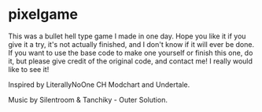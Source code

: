 # pixelgame
This was a bullet hell type game I made in one day. Hope you like it if you give it a try, it's not actually finished, and I don't know if it will ever be done. If you want to use the base code to make one yourself or finish this one, do it, but please give credit of the original code, and contact me! I really would like to see it!

Inspired by LiterallyNoOne CH Modchart and Undertale.

Music by Silentroom & Tanchiky - Outer Solution.
